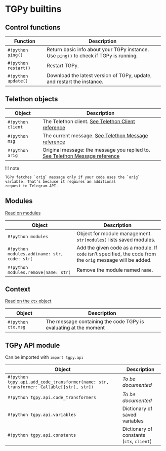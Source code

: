 # TGPy builtins

## Control functions

| Function          | Description                                                                           |
| ----------------- | ------------------------------------------------------------------------------------- |
| `#!python ping()`          | Return basic info about your TGPy instance. Use `ping()` to check if TGPy is running. |
| `#!python restart()`       | Restart TGPy.                                                                         |
| `#!python update()`        | Download the latest version of TGPy, update, and restart the instance.                |

## Telethon objects

| Object   | Description                                                                                                                                                       |
|--------- | ----------------------------------------------------------------------------------------------------------------------------------------------------------------- |
| `#!python client` | The Telethon client. [See Telethon Client reference](https://docs.telethon.dev/en/latest/quick-references/client-reference.html)                                 |
| `#!python msg`    | The current message. [See Telethon Message reference](https://docs.telethon.dev/en/latest/quick-references/objects-reference.html#message)                        |
| `#!python orig`   | Original message: the message you replied to. [See Telethon Message reference](https://docs.telethon.dev/en/latest/quick-references/objects-reference.html#message) |

!!! note

    TGPy fetches `orig` message only if your code uses the `orig` variable. That’s because it requires an additional
    request to Telegram API.

## Modules

[Read on modules](/extensibility/modules/)

| Object | Description |
| --- | --- |
| `#!python modules` | Object for module management. `str(modules)` lists saved modules. |
| `#!python modules.add(name: str, code: str)` | Add the given code as a module. If `code` isn’t specified, the code from the `orig` message will be added. |
| `#!python modules.remove(name: str)` | Remove the module named `name`. |

## Context

[Read on the `ctx` object](../extensibility/context.md)

| Object | Description |
| --- | --- |
| `#!python ctx.msg` | The message containing the code TGPy is evaluating at the moment |

## TGPy API module

Can be imported with `import tgpy.api`

| Object                                                                                 | Description                                  |
|----------------------------------------------------------------------------------------|----------------------------------------------|
| `#!python tgpy.api.add_code_transformer(name: str, transformer: Callable[[str], str])` | _To be documented_                           |
| `#!python tgpy.api.code_transformers`                                                  | _To be documented_                           |
| `#!python tgpy.api.variables`                                                          | Dictionary of saved variables                |
| `#!python tgpy.api.constants`                                                          | Dictionary of constants<br>(`ctx`, `client`) |
